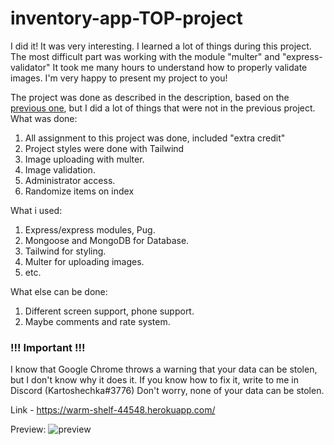 # inventory-app-TOP-project

I did it!
It was very interesting. I learned a lot of things during this project. The most difficult part was working with the module "multer" and "express-validator" It took me many hours to understand how to properly validate images. I'm very happy to present my project to you!

The project was done as described in the description, based on the [previous one](https://github.com/Kartohan/express-locallibrary-tutorial), but I did a lot of things that were not in the previous project.
What was done:

1. All assignment to this project was done, included "extra credit"
2. Project styles were done with Tailwind
3. Image uploading with multer.
4. Image validation.
5. Administrator access.
6. Randomize items on index

What i used:

1. Express/express modules, Pug.
2. Mongoose and MongoDB for Database.
3. Tailwind for styling.
4. Multer for uploading images.
5. etc.

What else can be done:

1. Different screen support, phone support.
2. Maybe comments and rate system.

### **!!! Important !!!**

I know that Google Chrome throws a warning that your data can be stolen, but I don't know why it does it. If you know how to fix it, write to me in Discord (Kartoshechka#3776) Don't worry, none of your data can be stolen.

Link - https://warm-shelf-44548.herokuapp.com/

Preview:
![preview](https://i.imgur.com/it6jky9.png "Application Preview")
